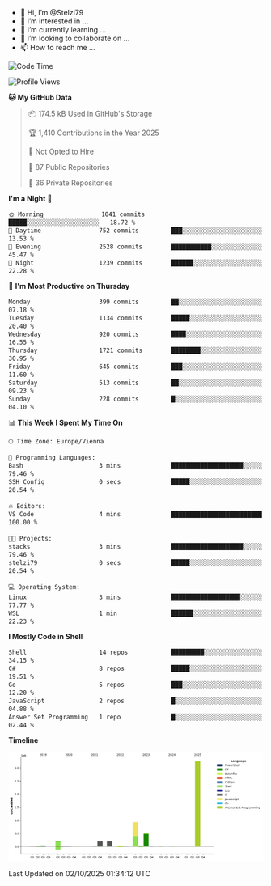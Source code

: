 - 👋 Hi, I’m @Stelzi79
- 👀 I’m interested in ...
- 🌱 I’m currently learning ...
- 💞️ I’m looking to collaborate on ...
- 📫 How to reach me ...

<!--START_SECTION:waka-->
![Code Time](http://img.shields.io/badge/Code%20Time-1%2C145%20hrs%203%20mins-blue)

![Profile Views](http://img.shields.io/badge/Profile%20Views-1-blue)

**🐱 My GitHub Data** 

> 📦 174.5 kB Used in GitHub's Storage 
 > 
> 🏆 1,410 Contributions in the Year 2025
 > 
> 🚫 Not Opted to Hire
 > 
> 📜 87 Public Repositories 
 > 
> 🔑 36 Private Repositories 
 > 
**I'm a Night 🦉** 

```text
🌞 Morning                1041 commits        █████░░░░░░░░░░░░░░░░░░░░   18.72 % 
🌆 Daytime                752 commits         ███░░░░░░░░░░░░░░░░░░░░░░   13.53 % 
🌃 Evening                2528 commits        ███████████░░░░░░░░░░░░░░   45.47 % 
🌙 Night                  1239 commits        ██████░░░░░░░░░░░░░░░░░░░   22.28 % 
```
📅 **I'm Most Productive on Thursday** 

```text
Monday                   399 commits         ██░░░░░░░░░░░░░░░░░░░░░░░   07.18 % 
Tuesday                  1134 commits        █████░░░░░░░░░░░░░░░░░░░░   20.40 % 
Wednesday                920 commits         ████░░░░░░░░░░░░░░░░░░░░░   16.55 % 
Thursday                 1721 commits        ████████░░░░░░░░░░░░░░░░░   30.95 % 
Friday                   645 commits         ███░░░░░░░░░░░░░░░░░░░░░░   11.60 % 
Saturday                 513 commits         ██░░░░░░░░░░░░░░░░░░░░░░░   09.23 % 
Sunday                   228 commits         █░░░░░░░░░░░░░░░░░░░░░░░░   04.10 % 
```


📊 **This Week I Spent My Time On** 

```text
🕑︎ Time Zone: Europe/Vienna

💬 Programming Languages: 
Bash                     3 mins              ████████████████████░░░░░   79.46 % 
SSH Config               0 secs              █████░░░░░░░░░░░░░░░░░░░░   20.54 % 

🔥 Editors: 
VS Code                  4 mins              █████████████████████████   100.00 % 

🐱‍💻 Projects: 
stacks                   3 mins              ████████████████████░░░░░   79.46 % 
stelzi79                 0 secs              █████░░░░░░░░░░░░░░░░░░░░   20.54 % 

💻 Operating System: 
Linux                    3 mins              ███████████████████░░░░░░   77.77 % 
WSL                      1 min               ██████░░░░░░░░░░░░░░░░░░░   22.23 % 
```

**I Mostly Code in Shell** 

```text
Shell                    14 repos            █████████░░░░░░░░░░░░░░░░   34.15 % 
C#                       8 repos             █████░░░░░░░░░░░░░░░░░░░░   19.51 % 
Go                       5 repos             ███░░░░░░░░░░░░░░░░░░░░░░   12.20 % 
JavaScript               2 repos             █░░░░░░░░░░░░░░░░░░░░░░░░   04.88 % 
Answer Set Programming   1 repo              █░░░░░░░░░░░░░░░░░░░░░░░░   02.44 % 
```



**Timeline**

![Lines of Code chart](https://raw.githubusercontent.com/Stelzi79/Stelzi79/main/assets/bar_graph.png)


 Last Updated on 02/10/2025 01:34:12 UTC
<!--END_SECTION:waka-->

<!---
Stelzi79/Stelzi79 is a ✨ special ✨ repository because its `README.md` (this file) appears on your GitHub profile.
You can click the Preview link to take a look at your changes.
--->
